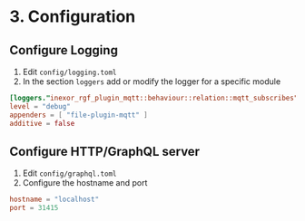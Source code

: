 # 3. Configuration

## Configure Logging

1. Edit `config/logging.toml`
2. In the section `loggers` add or modify the logger for a specific module

```toml
[loggers."inexor_rgf_plugin_mqtt::behaviour::relation::mqtt_subscribes"]
level = "debug"
appenders = [ "file-plugin-mqtt" ]
additive = false
```

## Configure HTTP/GraphQL server

1. Edit `config/graphql.toml`
2. Configure the hostname and port

```toml
hostname = "localhost"
port = 31415
```
